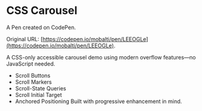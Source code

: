 # CSS Carousel

A Pen created on CodePen.

Original URL: [https://codepen.io/mobalti/pen/LEEOGLe](https://codepen.io/mobalti/pen/LEEOGLe).

A CSS-only accessible carousel demo using modern overflow features—no JavaScript needed.
-  Scroll Buttons
-  Scroll Markers
-  Scroll-State Queries
-  Scroll Initial Target
-  Anchored Positioning
Built with progressive enhancement in mind.